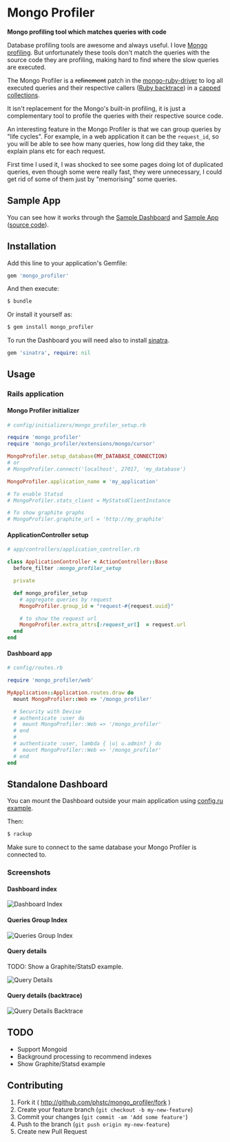 # Mongo Profiler

**Mongo profiling tool which matches queries with code**

Database profiling tools are awesome and always useful. I love [Mongo profiling](http://docs.mongodb.org/manual/tutorial/manage-the-database-profiler/). But unfortunately these tools don't match the queries with the source code they are profiling, making hard to find where the slow queries are executed.

The Mongo Profiler is a <del>refinement</del> patch in the [mongo-ruby-driver](https://github.com/mongodb/mongo-ruby-driver) to log all executed queries and their respective callers ([Ruby backtrace](http://www.ruby-doc.org/core-2.1.1/Kernel.html#method-i-caller)) in a [capped collections](http://docs.mongodb.org/manual/core/capped-collections/).

It isn't replacement for the Mongo's built-in profiling, it is just a complementary tool to profile the queries with their respective source code.

An interesting feature in the Mongo Profiler is that we can group queries by "life cycles". For example, in a web application it can be the `request_id`, so you will be able to see how many queries, how long did they take, the explain plans etc for each request.

First time I used it, I was shocked to see some pages doing lot of duplicated queries, even though some were really fast, they were unnecessary, I could get rid of some of them just by "memorising" some queries.

## Sample App

You can see how it works through the [Sample Dashboard](https://mongo-profiler-sample-app.herokuapp.com/mongo_profiler) and [Sample App](https://mongo-profiler-sample-app.herokuapp.com) ([source code](https://github.com/phstc/mongo_profiler_sample_app)).

## Installation

Add this line to your application's Gemfile:

```ruby
gem 'mongo_profiler'
```

And then execute:

```bash
$ bundle
```

Or install it yourself as:

```bash
$ gem install mongo_profiler
```

To run the Dashboard you will need also to install [sinatra](https://github.com/sinatra/sinatra).

```ruby
gem 'sinatra', require: nil
```

## Usage

### Rails application

#### Mongo Profiler initializer

```ruby
# config/initializers/mongo_profiler_setup.rb

require 'mongo_profiler'
require 'mongo_profiler/extensions/mongo/cursor'

MongoProfiler.setup_database(MY_DATABASE_CONNECTION)
# or
# MongoProfiler.connect('localhost', 27017, 'my_database')

MongoProfiler.application_name = 'my_application'

# To enable Statsd
# MongoProfiler.stats_client = MyStatsdClientInstance

# To show graphite graphs
# MongoProfiler.graphite_url = 'http://my_graphite'
```

#### ApplicationController setup

```ruby
# app/controllers/application_controller.rb

class ApplicationController < ActionController::Base
  before_filter :mongo_profiler_setup

  private

  def mongo_profiler_setup
    # aggregate queries by request
    MongoProfiler.group_id = "request-#{request.uuid}"

    # to show the request url
    MongoProfiler.extra_attrs[:request_url]  = request.url
  end
end
```

#### Dashboard app

```ruby
# config/routes.rb

require 'mongo_profiler/web'

MyApplication::Application.routes.draw do
  mount MongoProfiler::Web => '/mongo_profiler'

  # Security with Devise
  # authenticate :user do
  #  mount MongoProfiler::Web => '/mongo_profiler'
  # end
  #
  # authenticate :user, lambda { |u| u.admin? } do
  #  mount MongoProfiler::Web => '/mongo_profiler'
  # end
end
```
## Standalone Dashboard

You can mount the Dashboard outside your main application using [config.ru example](https://github.com/phstc/mongo_profiler/blob/master/config.ru).

Then:

```bash
$ rackup
```

Make sure to connect to the same database your Mongo Profiler is connected to.

### Screenshots

#### Dashboard index

![Dashboard Index](https://raw.github.com/phstc/mongo_profiler/master/assets/mongo_profiler_dashboard_index.png)

#### Queries Group Index

![Queries Group Index](https://raw.github.com/phstc/mongo_profiler/master/assets/mongo_profiler_group_details.png)

#### Query details

TODO: Show a Graphite/StatsD example.

![Query Details](https://raw.github.com/phstc/mongo_profiler/master/assets/mongo_profiler_query_details.png)

#### Query details (backtrace)

![Query Details Backtrace](https://raw.github.com/phstc/mongo_profiler/master/assets/mongo_profiler_query_details_backtrace.png)


## TODO

* Support Mongoid
* Background processing to recommend indexes
* Show Graphite/Statsd example

## Contributing

1. Fork it ( http://github.com/phstc/mongo_profiler/fork )
2. Create your feature branch (`git checkout -b my-new-feature`)
3. Commit your changes (`git commit -am 'Add some feature'`)
4. Push to the branch (`git push origin my-new-feature`)
5. Create new Pull Request